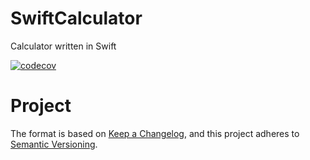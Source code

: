 # SwiftCalculator
Calculator written in Swift

[![codecov](https://codecov.io/gh/Adobels/SwiftCalculator/branch/develop/graph/badge.svg)](https://codecov.io/gh/Adobels/SwiftCalculator)

# Project
The format is based on [Keep a Changelog](https://keepachangelog.com/en/1.0.0/),
and this project adheres to [Semantic Versioning](https://semver.org/spec/v2.0.0.html).

